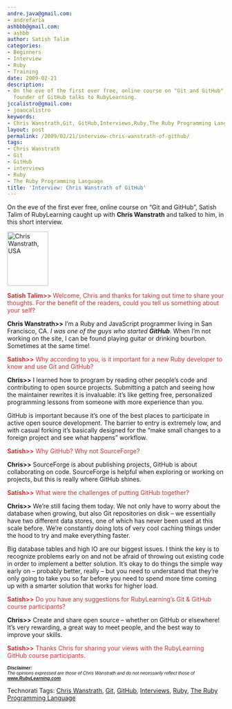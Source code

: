 ```yaml
---
andre.java@gmail.com:
- andrefaria
ashbbb@gmail.com:
- ashbb
author: Satish Talim
categories:
- Beginners
- Interview
- Ruby
- Training
date: 2009-02-21
description:
- On the eve of the first ever free, online course on "Git and GitHub", Chris Wanstrath
  founder of GitHub talks to RubyLearning.
jccalistro@gmail.com:
- joaocalistro
keywords:
- Chris Wanstrath,Git, GitHub,Interviews,Ruby,The Ruby Programming Language
layout: post
permalink: /2009/02/21/interview-chris-wanstrath-of-github/
tags:
- Chris Wanstrath
- Git
- GitHub
- interviews
- Ruby
- The Ruby Programming Language
title: 'Interview: Chris Wanstrath of GitHub'
---
```


<div>
  <p class="alert">
    On the eve of the first ever free, online course on &#8220;Git and GitHub&#8221;, Satish Talim of RubyLearning caught up with <strong>Chris Wanstrath</strong> and talked to him, in this short interview.
  </p>
  
  <p>
    <img class="alignright" src="http://rubylearning.com/images/ChrisWanstrath.jpg" alt="Chris Wanstrath, USA" title="Chris Wanstrath, USA" width="95" height="125" />
  </p>
  
  <p>
    <span style="color:#CC3333;"><strong>Satish Talim>></strong> Welcome, Chris and thanks for taking out time to share your thoughts. For the benefit of the readers, could you tell us something about your self?</span>
  </p>
  
  <p>
    <strong>Chris Wanstrath>></strong> I&#8217;m a Ruby and JavaScript programmer living in San Francisco, CA. <em>I was one of the guys who started <strong>GitHub</strong></em>. When I&#8217;m not working on the site, I can be found playing guitar or drinking bourbon. Sometimes at the same time!
  </p>
  
  <p>
    <span style="color:#CC3333;"><strong>Satish>></strong> Why according to you, is it important for a new Ruby developer to know and use Git and GitHub?</span>
  </p>
  
  <p>
    <strong>Chris>></strong> I learned how to program by reading other people&#8217;s code and contributing to open source projects. Submitting a patch and seeing how the maintainer rewrites it is invaluable: it&#8217;s like getting free, personalized programming lessons from someone with more experience than you.
  </p>
  
  <p>
    GitHub is important because it&#8217;s one of the best places to participate in active open source development. The barrier to entry is extremely low, and with casual forking it&#8217;s basically designed for the &#8220;make small changes to a foreign project and see what happens&#8221; workflow.
  </p>
  
  <p>
    <span style="color:#CC3333;"><strong>Satish>></strong> Why GitHub? Why not SourceForge?</span>
  </p>
  
  <p>
    <strong>Chris>></strong> SourceForge is about publishing projects, GitHub is about collaborating on code. SourceForge is helpful when exploring or working on projects, but this is really where GitHub shines.
  </p>
  
  <p>
    <span style="color:#CC3333;"><strong>Satish>></strong> What were the challenges of putting GitHub together?</span>
  </p>
  
  <p>
    <strong>Chris>></strong> We&#8217;re still facing them today. We not only have to worry about the database when growing, but also Git repositories on disk &#8211; we essentially have two different data stores, one of which has never been used at this scale before. We&#8217;re constantly doing lots of very cool caching things under the hood to try and make everything faster.
  </p>
  
  <p>
    Big database tables and high IO are our biggest issues. I think the key is to recognize problems early on and not be afraid of throwing out existing code in order to implement a better solution. It&#8217;s okay to do things the simple way early on &#8211; probably better, really &#8211; but you need to understand that they&#8217;re only going to take you so far before you need to spend more time coming up with a smarter solution that works for higher load.
  </p>
  
  <p>
    <span style="color:#CC3333;"><strong>Satish>></strong> Do you have any suggestions for RubyLearning&#8217;s Git & GitHub course participants?</span>
  </p>
  
  <p>
    <strong>Chris>></strong> Create and share open source &#8211; whether on GitHub or elsewhere! It&#8217;s very rewarding, a great way to meet people, and the best way to improve your skills.
  </p>
  
  <p>
    <span style="color:#CC3333;"><strong>Satish>></strong> Thanks Chris for sharing your views with the RubyLearning GitHub course participants.</span>
  </p>
  
  <p>
    <span style="font-size: 8pt; font-family: Arial;"><i><strong>Disclaimer:</strong></i></span><br /><span style="font-size: 8pt; font-family: Arial;"><i>The opinions expressed are those of Chris Wanstrath and do not necessarily reflect those of <strong><a href="http://rubylearning.com/">www.RubyLearning.com</a></strong>.</i></span>
  </p>
</div>

Technorati Tags: <a href="http://technorati.com/tag/Chris+Wanstrath" rel="tag">Chris Wanstrath</a>, <a href="http://technorati.com/tag/Git" rel="tag">Git</a>, <a href="http://technorati.com/tag/GitHub" rel="tag"> GitHub</a>, <a href="http://technorati.com/tag/Interviews" rel="tag">Interviews</a>, <a href="http://technorati.com/tag/Ruby" rel="tag">Ruby</a>, <a href="http://technorati.com/tag/The+Ruby+Programming+Language" rel="tag">The Ruby Programming Language</a>
